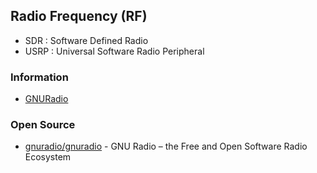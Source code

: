 ## Radio Frequency (RF)
- SDR : Software Defined Radio
- USRP : Universal Software Radio Peripheral


### Information
- [GNURadio](https://www.gnuradio.org/)



### Open Source
- [gnuradio/gnuradio](https://github.com/gnuradio/gnuradio) - GNU Radio – the Free and Open Software Radio Ecosystem





